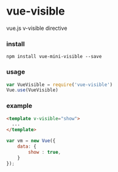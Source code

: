 vue-visible
===
vue.js v-visible directive

### install
```shell
npm install vue-mini-visible --save
```
### usage

```javascript
var VueVisible = require('vue-visible')
Vue.use(VueVisible)
```
### example
```html
<template v-visible="show">
  ...
</template>
```
```javascript
var vm = new Vue({
    data: {
        show : true,
    }
});
```
